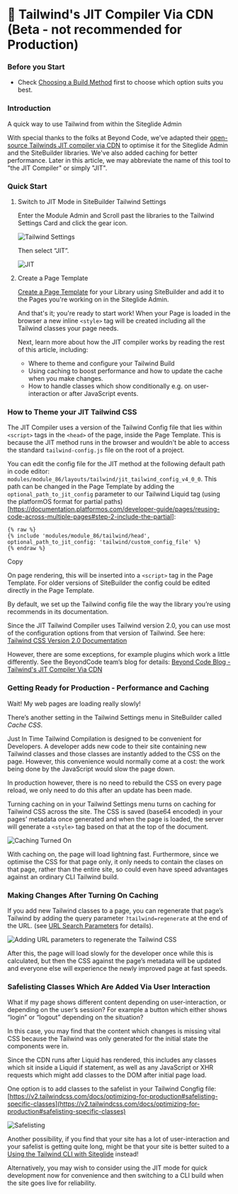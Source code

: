 # 🎨 Tailwind's JIT Compiler Via CDN (Beta - not recommended for Production)

### Before you Start <a href="#before-you-start" id="before-you-start"></a>

* Check [Choosing a Build Method](https://www.sitegurus.io/documentation/sitebuilder/libraries\_and\_frameworks/libraries\_using\_tailwind\_css\_choosing\_a\_build\_method) first to choose which option suits you best.

### Introduction <a href="#introduction" id="introduction"></a>

A quick way to use Tailwind from within the Siteglide Admin

With special thanks to the folks at Beyond Code, we’ve adapted their [open-source Tailwinds JIT compiler via CDN](https://github.com/beyondcode/tailwindcss-jit-cdn) to optimise it for the Siteglide Admin and the SiteBuilder libraries. We've also added caching for better performance. Later in this article, we may abbreviate the name of this tool to "the JIT Compiler" or simply "JIT".

### Quick Start <a href="#quick-start" id="quick-start"></a>

1.  Switch to JIT Mode in SiteBuilder Tailwind Settings

    Enter the Module Admin and Scroll past the libraries to the Tailwind Settings Card and click the gear icon.

    ![Tailwind Settings](https://res.cloudinary.com/sitegurus/image/upload/v1658919641/modules/module\_86/documentation/Capture.jpg)

    Then select “JIT”.

    ![JIT](https://res.cloudinary.com/sitegurus/image/upload/v1658919641/modules/module\_86/documentation/jit-cache-off.jpg)
2.  Create a Page Template

    [Create a Page Template](https://sitegurus.io/documentation/modules/sitebuilder/libraries\_and\_frameworks/libraries#creating-a-template) for your Library using SiteBuilder and add it to the Pages you're working on in the Siteglide Admin.

    And that's it; you're ready to start work! When your Page is loaded in the browser a new inline `<style>` tag will be created including all the Tailwind classes your page needs.

    Next, learn more about how the JIT compiler works by reading the rest of this article, including:

    * Where to theme and configure your Tailwind Build
    * Using caching to boost performance and how to update the cache when you make changes.
    * How to handle classes which show conditionally e.g. on user-interaction or after JavaScript events.

### How to Theme your JIT Tailwind CSS <a href="#how-to-theme-your-jit-tailwind-css" id="how-to-theme-your-jit-tailwind-css"></a>

The JIT Compiler uses a version of the Tailwind Config file that lies within `<script>` tags in the `<head>` of the page, inside the Page Template. This is because the JIT method runs in the browser and wouldn't be able to access the standard `tailwind-config.js` file on the root of a project.

You can edit the config file for the JIT method at the following default path in code editor: `modules/module_86/layouts/tailwind/jit_tailwind_config_v4_0_0`. This path can be changed in the Page Template by adding the `optional_path_to_jit_config` parameter to our Tailwind Liquid tag (using the platformOS format for partial paths)\[https://documentation.platformos.com/developer-guide/pages/reusing-code-across-multiple-pages#step-2-include-the-partial]:

```liquid
{% raw %}
{% include 'modules/module_86/tailwind/head', optional_path_to_jit_config: 'tailwind/custom_config_file' %}
{% endraw %}
```

Copy

On page rendering, this will be inserted into a `<script>` tag in the Page Template. For older versions of SiteBuilder the config could be edited directly in the Page Template.

By default, we set up the Tailwind config file the way the library you’re using recommends in its documentation.

Since the JIT Tailwind Compiler uses Tailwind version 2.0, you can use most of the configuration options from that version of Tailwind. See here: [Tailwind CSS Version 2.0 Documentation](https://v2.tailwindcss.com/)

However, there are some exceptions, for example plugins which work a little differently. See the BeyondCode team’s blog for details: [Beyond Code Blog - Tailwind's JIT Compiler Via CDN](https://beyondco.de/blog/tailwind-jit-compiler-via-cdn)

### Getting Ready for Production - Performance and Caching <a href="#getting-ready-for-production-performance-and-caching" id="getting-ready-for-production-performance-and-caching"></a>

Wait! My web pages are loading really slowly!

There’s another setting in the Tailwind Settings menu in SiteBuilder called _Cache CSS_.

Just In Time Tailwind Compilation is designed to be convenient for Developers. A developer adds new code to their site containing new Tailwind classes and those classes are instantly added to the CSS on the page. However, this convenience would normally come at a cost: the work being done by the JavaScript would slow the page down.

In production however, there is no need to rebuild the CSS on every page reload, we only need to do this after an update has been made.

Turning caching on in your Tailwind Settings menu turns on caching for Tailwind CSS across the site. The CSS is saved (base64 encoded) in your pages’ metadata once generated and when the page is loaded, the server will generate a `<style>` tag based on that at the top of the document.

![Caching Turned On](https://res.cloudinary.com/sitegurus/image/upload/v1658919641/modules/module\_86/documentation/jit-cache-on.jpg)

With caching on, the page will load lightning fast. Furthermore, since we optimise the CSS for that page only, it only needs to contain the clases on that page, rather than the entire site, so could even have speed advantages against an ordinary CLI Tailwind build.

### Making Changes After Turning On Caching <a href="#making-changes-after-turning-on-caching" id="making-changes-after-turning-on-caching"></a>

If you add new Tailwind classes to a page, you can regenerate that page’s Tailwind by adding the query parameter `?tailwind=regenerate` at the end of the URL. (see [URL Search Parameters](https://developer.mozilla.org/en-US/docs/Web/API/Location/search) for details).

![Adding URL parameters to regenerate the Tailwind CSS](https://res.cloudinary.com/sitegurus/image/upload/v1658919643/modules/module\_86/documentation/regenerate-param.jpg)

After this, the page will load slowly for the developer once while this is calculated, but then the CSS against the page’s metadata will be updated and everyone else will experience the newly improved page at fast speeds.

### Safelisting Classes Which Are Added Via User Interaction <a href="#safelisting-classes-which-are-added-via-user-interaction" id="safelisting-classes-which-are-added-via-user-interaction"></a>

What if my page shows different content depending on user-interaction, or depending on the user’s session? For example a button which either shows “login” or “logout” depending on the situation?

In this case, you may find that the content which changes is missing vital CSS because the Tailwind was only generated for the initial state the components were in.

Since the CDN runs after Liquid has rendered, this includes any classes which sit inside a Liquid if statement, as well as any JavaScript or XHR requests which might add classes to the DOM after initial page load.

One option is to add classes to the safelist in your Tailwind Congfig file: [https://v2.tailwindcss.com/docs/optimizing-for-production#safelisting-specific-classes](https://v2.tailwindcss.com/docs/optimizing-for-production#safelisting-specific-classes)

![Safelisting](https://res.cloudinary.com/sitegurus/image/upload/v1658919643/modules/module\_86/documentation/safelist.jpg)

Another possibility, if you find that your site has a lot of user-interaction and your safelist is getting quite long, might be that your site is better suited to a [Using the Tailwind CLI with Siteglide](https://www.sitegurus.io/documentation/sitebuilder/libraries\_and\_frameworks/using\_the\_tailwind\_cli\_with\_siteglide) instead!

Alternatively, you may wish to consider using the JIT mode for quick development now for convenience and then switching to a CLI build when the site goes live for reliability.
